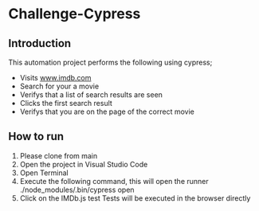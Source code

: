 # Challenge-Cypress

## Introduction
This automation project performs the following using cypress;
- Visits www.imdb.com
- Search for your a movie
- Verifys that a list of search results are seen
- Clicks the first search result
- Verifys that you are on the page of the correct movie

## How to run
1. Please clone from main
2. Open the project in Visual Studio Code
3. Open Terminal
4. Execute the following command, this will open the runner
 ./node_modules/.bin/cypress open
5. Click on the IMDb.js test
Tests will be executed in the browser directly

